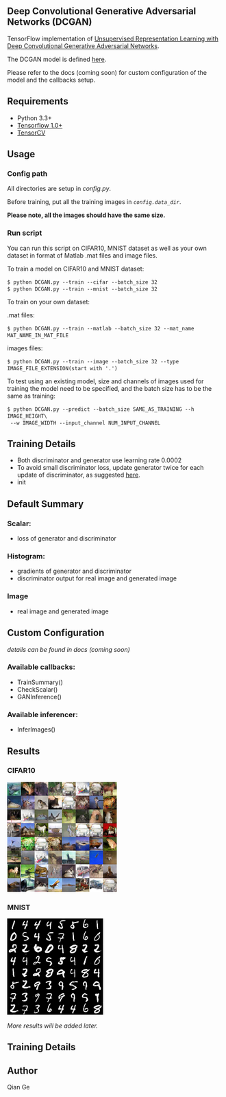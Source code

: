 ## Deep Convolutional Generative Adversarial Networks (DCGAN)


TensorFlow implementation of [Unsupervised Representation Learning with Deep Convolutional Generative Adversarial Networks](https://arxiv.org/abs/1511.06434). 

The DCGAN model is defined [here](https://github.com/conan7882/DeepVision-tensorflow/tree/master/algorithms/GAN).

Please refer to the docs (coming soon) for custom configuration of the model and the callbacks setup.



## Requirements
- Python 3.3+
- [Tensorflow 1.0+](https://www.tensorflow.org/)
- [TensorCV](https://github.com/conan7882/DeepVision-tensorflow)


## Usage
### Config path
All directories are setup in *config.py*.

Before training, put all the training images in *`config.data_dir`*.

**Please note, all the images should have the same size.**


### Run script

You can run this script on CIFAR10, MNIST dataset as well as your own dataset in format of Matlab .mat files and image files.

To train a model on CIFAR10 and MNIST dataset:

	$ python DCGAN.py --train --cifar --batch_size 32
	$ python DCGAN.py --train --mnist --batch_size 32


To train on your own dataset:

.mat files:

	$ python DCGAN.py --train --matlab --batch_size 32 --mat_name MAT_NAME_IN_MAT_FILE

images files:

	$ python DCGAN.py --train --image --batch_size 32 --type IMAGE_FILE_EXTENSION(start with '.')
	 
To test using an existing model, size and channels of images used for training the model need to be specified, and the batch size has to be the same as training:

	$ python DCGAN.py --predict --batch_size SAME_AS_TRAINING --h IMAGE_HEIGHT\
	 --w IMAGE_WIDTH --input_channel NUM_INPUT_CHANNEL
	


## Training Details
- Both discriminator and generator use learning rate 0.0002
- To avoid small discriminator loss, update generator twice for each update of discriminator, as suggested [here](https://github.com/carpedm20/DCGAN-tensorflow#dcgan-in-tensorflow).
- init

## Default Summary
### Scalar:
- loss of generator and discriminator

### Histogram:
- gradients of generator and discriminator
- discriminator output for real image and generated image

### Image
- real image and generated image

## Custom Configuration
*details can be found in docs (coming soon)*
### Available callbacks:

- TrainSummary()
- CheckScalar()
- GANInference()
 
### Available inferencer:
- InferImages()

## Results

### CIFAR10
![cifar_result1](fig/cifar_result.png)

### MNIST

![MNIST_result1](fig/mnist_result.png)

*More results will be added later.*

## Training Details

## Author
Qian Ge





